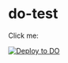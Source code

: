 # do-test

Click me:

[![Deploy to DO](https://www.deploytodo.com/do-btn-blue.svg)](https://cloud.digitalocean.com/apps/new?repo=https://github.com/bmbroom/do-test/tree/main)
